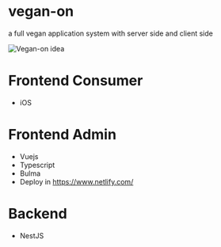 # vegan-on
a full vegan application system with server side and client side

![Vegan-on idea](https://raw.githubusercontent.com/bluezald/vegan-on/master/vegan-on.jpg?token=AAH4T5V5ZB5JVAU5JO3OE6S6UE4BG)

# Frontend Consumer
- iOS

# Frontend Admin
- Vuejs
- Typescript
- Bulma
- Deploy in https://www.netlify.com/

# Backend
- NestJS
